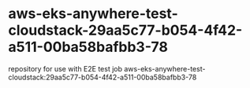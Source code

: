 # aws-eks-anywhere-test-cloudstack-29aa5c77-b054-4f42-a511-00ba58bafbb3-78
repository for use with E2E test job aws-eks-anywhere-test-cloudstack:29aa5c77-b054-4f42-a511-00ba58bafbb3-78
